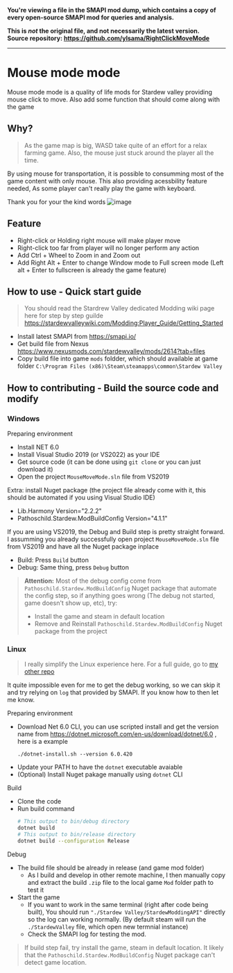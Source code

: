 **You're viewing a file in the SMAPI mod dump, which contains a copy of every open-source SMAPI mod
for queries and analysis.**

**This is _not_ the original file, and not necessarily the latest version.**  
**Source repository: https://github.com/ylsama/RightClickMoveMode**

----

# Mouse mode mode
Mouse mode mode is a quality of life mods for Stardew valley providing mouse click to move. Also add some function that should come along with the game  

## Why?
> As the game map is big, WASD take quite of an effort for a relax farming game. Also, the mouse just stuck around the player all the time.

By using mouse for transportation, it is possible to consumming most of the game content with only mouse.
This also providing acessbility feature needed, As some player can't really play the game with keyboard.

Thank you for your the kind words
![image](https://github.com/nghiango1/RightClickMoveMode/assets/31164703/2a8dc82e-ba39-446b-9a09-cc695934c8fb)

## Feature
- Right-click or Holding right mouse will make player move 
- Right-click too far from player will no longer perform any action 
- Add Ctrl + Wheel to Zoom in and Zoom out 
- Add Right Alt + Enter to change Window mode to Full screen mode (Left alt + Enter to fullscreen is already the game feature) 

## How to use - Quick start guide
> You should read the Stardrew Valley dedicated Modding wiki page here for step by step guilde https://stardewvalleywiki.com/Modding:Player_Guide/Getting_Started

- Install latest SMAPI from https://smapi.io/
- Get build file from Nexus https://www.nexusmods.com/stardewvalley/mods/2614?tab=files
- Copy build file into game `mods` foldder, which should available at game folder `C:\Program Files (x86)\Steam\steamapps\common\Stardew Valley`

## How to contributing - Build the source code and modify

### Windows

Preparing environment
- Install NET 6.0
- Install Visual Studio 2019 (or VS2022) as your IDE
- Get source code (it can be done using `git clone` or you can just download it)
- Open the project `MouseMoveMode.sln` file from VS2019

Extra: install Nuget package (the project file already come with it, this should be automated if you using Visual Studio IDE)
- Lib.Harmony Version="2.2.2"
- Pathoschild.Stardew.ModBuildConfig Version="4.1.1"

If you are using VS2019, the Debug and Build step is pretty straight forward. I assumming you already successfully open project `MouseMoveMode.sln` file from VS2019 and have all the Nuget package inplace
- Build: Press `Build` button
- Debug: Same thing, press `Debug` button

> **Attention:** Most of the debug config come from `Pathoschild.Stardew.ModBuildConfig` Nuget package that automate the config step, so if anything goes wrong (The debug not started, game doesn't show up, etc), try:
> - Install the game and steam in default location
> - Remove and Reinstall `Pathoschild.Stardew.ModBuildConfig` Nuget package from the project

### Linux

> I really simplify the Linux experience here. For a full guide, go to [my other repo](https://github.com/nghiango1/hello/tree/main/c%23)

It quite impossible even for me to get the debug working, so we can skip it and try relying on `log` that provided by SMAPI. If you know how to then let me know.

Preparing environment
- Download Net 6.0 CLI, you can use scripted install and get the version name from https://dotnet.microsoft.com/en-us/download/dotnet/6.0 , here is a example
  ```
  ./dotnet-install.sh --version 6.0.420 
  ```
- Update your PATH to have the `dotnet` executable avaiable
- (Optional) Install Nuget pakage manually using `dotnet` CLI

Build
- Clone the code
- Run build command
  ```sh
  # This output to bin/debug directory
  dotnet build
  # This output to bin/release directory
  dotnet build --configuration Release
  ```

Debug
- The build file should be already in release (and game mod folder)
  - As I build and develop in other remote machine, I then manually copy and extract the build `.zip` file to the local game `Mod` folder path to test it
- Start the game
  - If you want to work in the same terminal (right after code being built), You should run `"./Stardew Valley/StardewModdingAPI"` directly so the log can working normally. (By default steam will run the `./StardewValley` file, which open new termnial instance)
  - Check the SMAPI log for testing the mod.

> If build step fail, try install the game, steam in default location. It likely that the `Pathoschild.Stardew.ModBuildConfig` Nuget package can't detect game location.
